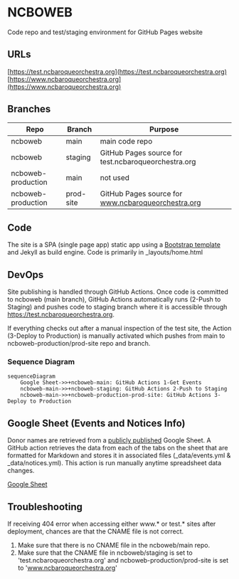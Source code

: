 # NCBOWEB

Code repo and test/staging environment for GitHub Pages website

## URLs

[https://test.ncbaroqueorchestra.org](https://test.ncbaroqueorchestra.org)
[https://www.ncbaroqueorchestra.org](https://www.ncbaroqueorchestra.org)

## Branches

| Repo | Branch | Purpose |
| ---- | ------ | ------- |
| ncboweb | main | main code repo |
| ncboweb | staging | GitHub Pages source for test.ncbaroqueorchestra.org |
| ncboweb-production | main | not used |
| ncboweb-production | prod-site | GitHub Pages source for www.ncbaroqueorchestra.org |

## Code

The site is a SPA (single page app) static app using a [Bootstrap template](README-Bootstrap.md) and Jekyll as build engine. Code is primarily in _layouts/home.html
## DevOps

Site publishing is handled through GitHub Actions. Once code is committed to ncboweb (main branch), GitHub Actions automatically runs (2-Push to Staging) and pushes code to staging branch where it is accessible through https://test.ncbaroqueorchestra.org.

If everything checks out after a manual inspection of the test site, the Action (3-Deploy to Production) is manually activated which pushes from main to ncboweb-production/prod-site repo and branch.

### Sequence Diagram
```mermaid
sequenceDiagram
    Google Sheet->>+ncboweb-main: GitHub Actions 1-Get Events
    ncboweb-main->>+ncboweb-staging: GitHub Actions 2-Push to Staging
    ncboweb-main->>+ncboweb-production-prod-site: GitHub Actions 3-Deploy to Production
```

## Google Sheet (Events and Notices Info)

Donor names are retrieved from a [publicly published](https://support.google.com/docs/answer/183965?hl=en&co=GENIE.Platform%3DDesktop#:~:text=%20Publish%20file%20%201%20In%20Google%20Docs%2C,quickly%20to%20advanc...%206%20Click%20Publish.%20More%20) Google Sheet. A GitHub action retrieves the data from each of the tabs on the sheet that are formatted for Markdown and stores it in associated files (_data/events.yml & _data/notices.yml). This action is run manually anytime spreadsheet data changes.

[Google Sheet](https://docs.google.com/spreadsheets/d/1s8rtxz4RuO8eknorelIU73sraxMn-AJCx_JjsBq4ZOs/edit#gid=1551757575)

## Troubleshooting

If receiving 404 error when accessing either www.* or test.* sites after deployment, chances are that the CNAME file is not correct.

1. Make sure that there is no CNAME file in the ncboweb/main repo.
2. Make sure that the CNAME file in ncboweb/staging is set to 'test.ncbaroqueorchestra.org' and ncboweb-production/prod-site is set to 'www.ncbaroqueorchestra.org'

